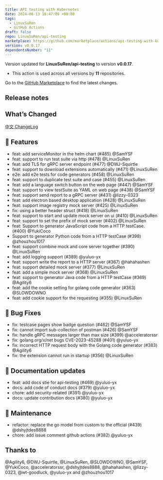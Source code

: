 ```yaml
---
title: API testing with Kubernetes
date: 2024-06-13 16:47:09 +00:00
tags:
  - LinuxSuRen
  - GitHub Actions
draft: false
repo: LinuxSuRen/api-testing
marketplace: https://github.com/marketplace/actions/api-testing-with-kubernetes
version: v0.0.17
dependentsNumber: "11"
---
```



Version updated for **LinuxSuRen/api-testing** to version **v0.0.17**.
- This action is used across all versions by **11** repositories.

Go to the [GitHub Marketplace](https://github.com/marketplace/actions/api-testing-with-kubernetes) to find the latest changes.

## Release notes

## What’s Changed

[中文 ChangeLog](https://linuxsuren.github.io/api-testing/release-note-v0.0.17)

## 🚀 Features

* feat: add serviceMonitor in the helm chart (#485) @SamYSF
* feat: support to run test suite via http (#478) @LinuxSuRen
* feat: add TLS for gRPC server endpoint  (#477) @DWJ-Squirtle
* feat: support to download extensions automatically (#471) @LinuxSuRen
* e2e: add e2e tests for code generators (#458) @LinuxSuRen
* feat: support to duplicate test suite and case (#455) @LinuxSuRen
* feat: add a language switch button on the web page (#447) @SamYSF
* feat: support to view testSuite as YAML on web page (#438) @SamYSF
* feat: support send report to a gRPC server (#431) @lizzy-0323
* feat: add electron based desktop application (#428) @LinuxSuRen
* feat: support image registry mock server (#425) @LinuxSuRen
* fix: using a better header struct (#418) @LinuxSuRen
* feat: support to start and update mock server on ui (#410) @LinuxSuRen
* feat: support to set the prefix of mock server (#402) @LinuxSuRen
* feat: Support to generator JavaScript code from a HTTP testCase. (#400) @YukiCoco
* Support to generator Python code from a HTTP testCase (#398) @zhouzhou1017
* feat: support combine mock and core server together (#390) @LinuxSuRen
* feat: add logging support (#389) @yuluo-yx
* feat: support write the report to a HTTP server (#367) @hahahashen
* feat: support detailed mock server (#377) @LinuxSuRen
* feat: add a simple mock server (#368) @LinuxSuRen
* feat: support to generator Java code from a HTTP testCase (#369) @Agility6
* feat: add the cookie setting for golang code generator (#363) @SLOWDOWNO
* feat: add cookie support for the requesting (#355) @LinuxSuRen

## 🐛 Bug Fixes

* fix: testcase pages show badge question (#462) @SamYSF
* fix: cannot import sub-collection of postman (#426) @SamYSF
* fix: handle gRPC messages larger than max size (#399) @acceleratorssr
* fix: golang.org/x/net bugs CVE-2023-45288 (#401) @yuluo-yx
* fix: incorrect HTTP request body with the Golang code generator (#383) @Agility6
* fix: the extension cannot run in startup (#356) @LinuxSuRen

## 📝 Documentation updates

* feat: add docs stie for api-testing (#469) @yuluo-yx
* docs: add code of conduct docs (#379) @yuluo-yx
* chore: add security-related (#391) @yuluo-yx
* docs: update contribution docs (#380) @yuluo-yx

## 👻 Maintenance

* refactor: replace the go model from custom to the official (#439) @dshyjtdes8888
* chore: add issue comment github actions (#382) @yuluo-yx

## Thanks to
@Agility6, @DWJ-Squirtle, @LinuxSuRen, @SLOWDOWNO, @SamYSF, @YukiCoco, @acceleratorssr, @dshyjtdes8888, @hahahashen, @lizzy-0323, @wt-goodluck, @yuluo-yx and @zhouzhou1017

